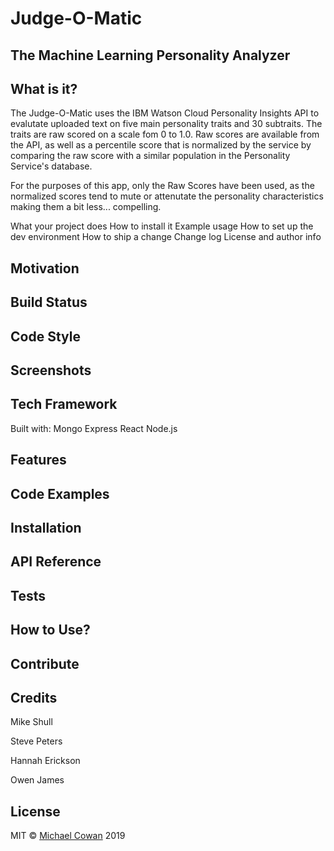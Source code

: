# Judge-O-Matic
## The Machine Learning Personality Analyzer  
## What is it?
The Judge-O-Matic uses the IBM Watson Cloud Personality Insights API to evalutate uploaded text on five main personality traits and 30 subtraits. The traits are raw scored on a scale fom 0 to 1.0. Raw scores are available from the API, as well as a percentile score that is normalized by the service by comparing the raw score with a similar population in the Personality Service's database. 

For the purposes of this app, only the Raw Scores have been used, as the normalized scores tend to mute or attenutate the personality characteristics making them a bit less... compelling.

What your project does
How to install it
Example usage
How to set up the dev environment
How to ship a change
Change log
License and author info

## Motivation

## Build Status

## Code Style

## Screenshots

## Tech Framework
Built with:
  Mongo
  Express
  React
  Node.js

## Features

## Code Examples

## Installation

## API Reference

## Tests

## How to Use?

## Contribute

## Credits

Mike Shull

Steve Peters

Hannah Erickson

Owen James

## License
MIT © [Michael Cowan](https://github.com/mickeychcg) 2019